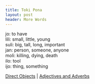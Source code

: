 ```yaml
---
title: Toki Pona
layout: post
header: More Words
---
```

jo: to have  
lili:  small, little, young  
suli:  big, tall, long, important  
jan: person, someone, anyone  
moli: killing, dying, death  
ilo: tool  
ijo: thing, something

[Direct Objects](04DirectObject.md) | [Adjectives and Adverbs]()